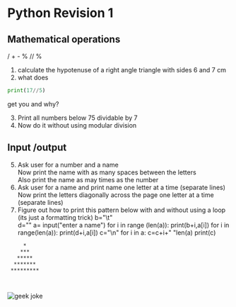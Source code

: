 # Python Revision 1
## Mathematical operations  
/ + - % // %
1. calculate the hypotenuse of a right angle triangle with sides 6 and 7 cm
1. what does 
```python
print(17//5)
```
get you and why?  

3. Print all numbers below 75 dividable by 7
1. Now do it without using modular division

## Input /output
5. Ask user for a number and a name  
    Now print the name with as many spaces between the letters  
    Also print the name as may times as the number
5. Ask user for a name and print name one letter at a time (separate lines)  
	Now print the letters diagonally across the page one letter at a time (separate lines)
6. Figure out how to print this pattern below with and without using a loop (its just a formatting trick)
b="\t"\
d=""
a= input("enter a name")
for i in range (len(a)):
	print(b+i,a[i])
for i in range(len(a)):
	print(d+i,a[i])
c="\n"
for i in a:
	c=c+i+" "len(a)
print(c)
```
     *
    ***
   *****
  *******
 *********
 
 
```
![geek joke](http://i.imgur.com/KGrV41o.png)
